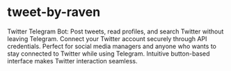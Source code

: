 # tweet-by-raven
Twitter Telegram Bot: Post tweets, read profiles, and search Twitter without leaving Telegram. Connect your Twitter account securely through API credentials. Perfect for social media managers and anyone who wants to stay connected to Twitter while using Telegram. Intuitive button-based interface makes Twitter interaction seamless.
